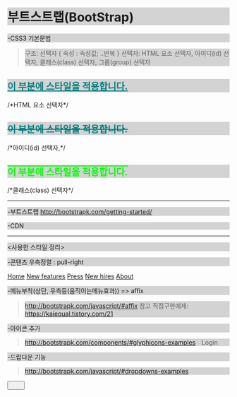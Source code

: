 # 부트스트랩(BootStrap)


-CSS3 기본문법
>구조: 선택자 { 속성 : 속성값; ..반복 }
>선택자: HTML 요소 선택자, 아이디(id) 선택자, 클래스(class) 선택자, 그룹(group) 선택자 
<style>
    h2 { color: teal; text-decoration: underline; }              /*HTML 요소 선택자*/
    #heading { color: teal; text-decoration: line-through; } /*아이디(id) 선택자,*/
    .headings { color: lime; text-decoration: overline; }      /*클래스(class) 선택자*/
    h1, h2, p { background-color: lightgray; }                   /*그룹(group) 선택자*/
</style>
<h2>이 부분에 스타일을 적용합니다.</h2>	             /*HTML 요소 선택자*/
<h2 id="heading">이 부분에 스타일을 적용합니다.</h2>     /*아이디(id) 선택자,*/
<h2 class="headings">이 부분에 스타일을 적용합니다.</h2>/*클래스(class) 선택자*/

<hr />

-부트스트랩
http://bootstrapk.com/getting-started/

-CDN
<!-- 합쳐지고 최소화된 최신 CSS -->
<link rel="stylesheet" href="https://maxcdn.bootstrapcdn.com/bootstrap/3.3.2/css/bootstrap.min.css">
<!-- 부가적인 테마 -->
<link rel="stylesheet" href="https://maxcdn.bootstrapcdn.com/bootstrap/3.3.2/css/bootstrap-theme.min.css">
<!-- 합쳐지고 최소화된 최신 자바스크립트 -->
<script src="https://maxcdn.bootstrapcdn.com/bootstrap/3.3.2/js/bootstrap.min.js"></script>

<hr />

<사용한 스타일 정리>

-콘텐츠 우측정렬 : pull-right
<nav class="blog-nav pull-right">
          <a class="blog-nav-item active" href="#">Home</a>
          <a class="blog-nav-item" href="#">New features</a>
          <a class="blog-nav-item" href="#">Press</a>
          <a class="blog-nav-item" href="#">New hires</a>
          <a class="blog-nav-item" href="#">About</a>
</nav>

-메뉴부착(상단, 우측등(움직이는메뉴효과)) => affix
>http://bootstrapk.com/javascript/#affix 참고
>직접구현예제: https://kaiequal.tistory.com/21

-아이콘 추가
>http://bootstrapk.com/components/#glyphicons-examples
<span class="glyphicon glyphicon-log-in" aria-hidden="true" /><span style="padding: 0px 0px 0px 10px;">Login</span>

-드랍다운 기능
>http://bootstrapk.com/javascript/#dropdowns-examples
<button id="dLabel" type="button" data-toggle="dropdown" aria-haspopup="true" aria-expanded="false">
<ul class="dropdown-menu" role="menu" aria-labelledby="dLabel">
